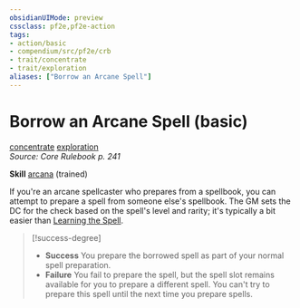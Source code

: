 ```yaml
---
obsidianUIMode: preview
cssclass: pf2e,pf2e-action
tags:
- action/basic
- compendium/src/pf2e/crb
- trait/concentrate
- trait/exploration
aliases: ["Borrow an Arcane Spell"]
---
```

# Borrow an Arcane Spell (basic)
[concentrate](rules/traits/concentrate.md "Concentrate Action & Ability Trait")  [exploration](rules/traits/exploration.md "Exploration Action & Ability Trait")  
*Source: Core Rulebook p. 241*  

**Skill** [arcana](compendium/skills.md#Arcana) (trained)

If you're an arcane spellcaster who prepares from a spellbook, you can attempt to prepare a spell from someone else's spellbook. The GM sets the DC for the check based on the spell's level and rarity; it's typically a bit easier than [Learning the Spell](rules/actions/learn-a-spell.md).

> [!success-degree] 
> - **Success** You prepare the borrowed spell as part of your normal spell preparation.
> - **Failure** You fail to prepare the spell, but the spell slot remains available for you to prepare a different spell. You can't try to prepare this spell until the next time you prepare spells.